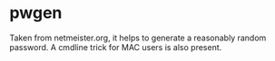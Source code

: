 # pwgen
Taken from netmeister.org, it helps to generate a reasonably random password. A cmdline trick for MAC users is also present.
